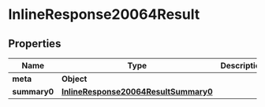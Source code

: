 # InlineResponse20064Result

## Properties
Name | Type | Description | Notes
------------ | ------------- | ------------- | -------------
**meta** | **Object** |  | 
**summary0** | [**InlineResponse20064ResultSummary0**](InlineResponse20064ResultSummary0.md) |  | 
